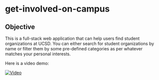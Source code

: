 # get-involved-on-campus

## Objective

This is a full-stack web application that can help users find student organizations at UCSD. You can either search for student organizations by name or filter them by some pre-defined categories as per whatever matches your personal interests. 

Here is a video demo:

[![Video](https://img.youtube.com/vi/fKnSi-roPQM/0.jpg)](https://www.youtube.com/watch?v=fKnSi-roPQM)
